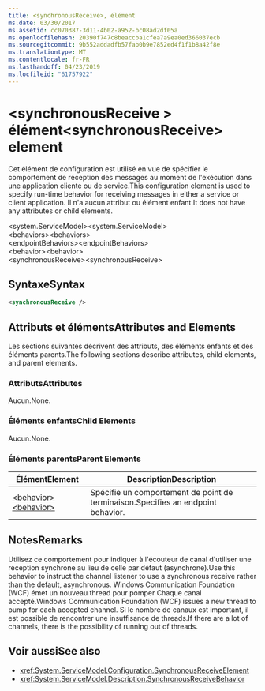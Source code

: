 ```yaml
---
title: <synchronousReceive>, élément
ms.date: 03/30/2017
ms.assetid: cc070387-3d11-4b02-a952-bc08ad2df05a
ms.openlocfilehash: 20390f747c8beaccba1cfea7a9ea0ed366037ecb
ms.sourcegitcommit: 9b552addadfb57fab0b9e7852ed4f1f1b8a42f8e
ms.translationtype: MT
ms.contentlocale: fr-FR
ms.lasthandoff: 04/23/2019
ms.locfileid: "61757922"
---
```

# <a name="synchronousreceive-element"></a><span data-ttu-id="3e57f-102">\<synchronousReceive > élément</span><span class="sxs-lookup"><span data-stu-id="3e57f-102">\<synchronousReceive> element</span></span>
<span data-ttu-id="3e57f-103">Cet élément de configuration est utilisé en vue de spécifier le comportement de réception des messages au moment de l'exécution dans une application cliente ou de service.</span><span class="sxs-lookup"><span data-stu-id="3e57f-103">This configuration element is used to specify run-time behavior for receiving messages in either a service or client application.</span></span> <span data-ttu-id="3e57f-104">Il n'a aucun attribut ou élément enfant.</span><span class="sxs-lookup"><span data-stu-id="3e57f-104">It does not have any attributes or child elements.</span></span>  
  
 <span data-ttu-id="3e57f-105">\<system.ServiceModel></span><span class="sxs-lookup"><span data-stu-id="3e57f-105">\<system.ServiceModel></span></span>  
<span data-ttu-id="3e57f-106">\<behaviors></span><span class="sxs-lookup"><span data-stu-id="3e57f-106">\<behaviors></span></span>  
<span data-ttu-id="3e57f-107">\<endpointBehaviors></span><span class="sxs-lookup"><span data-stu-id="3e57f-107">\<endpointBehaviors></span></span>  
<span data-ttu-id="3e57f-108">\<behavior></span><span class="sxs-lookup"><span data-stu-id="3e57f-108">\<behavior></span></span>  
<span data-ttu-id="3e57f-109">\<synchronousReceive></span><span class="sxs-lookup"><span data-stu-id="3e57f-109">\<synchronousReceive></span></span>  
  
## <a name="syntax"></a><span data-ttu-id="3e57f-110">Syntaxe</span><span class="sxs-lookup"><span data-stu-id="3e57f-110">Syntax</span></span>  
  
```xml  
<synchronousReceive />
```  
  
## <a name="attributes-and-elements"></a><span data-ttu-id="3e57f-111">Attributs et éléments</span><span class="sxs-lookup"><span data-stu-id="3e57f-111">Attributes and Elements</span></span>  
 <span data-ttu-id="3e57f-112">Les sections suivantes décrivent des attributs, des éléments enfants et des éléments parents.</span><span class="sxs-lookup"><span data-stu-id="3e57f-112">The following sections describe attributes, child elements, and parent elements.</span></span>  
  
### <a name="attributes"></a><span data-ttu-id="3e57f-113">Attributs</span><span class="sxs-lookup"><span data-stu-id="3e57f-113">Attributes</span></span>  
 <span data-ttu-id="3e57f-114">Aucun.</span><span class="sxs-lookup"><span data-stu-id="3e57f-114">None.</span></span>  
  
### <a name="child-elements"></a><span data-ttu-id="3e57f-115">Éléments enfants</span><span class="sxs-lookup"><span data-stu-id="3e57f-115">Child Elements</span></span>  
 <span data-ttu-id="3e57f-116">Aucun.</span><span class="sxs-lookup"><span data-stu-id="3e57f-116">None.</span></span>  
  
### <a name="parent-elements"></a><span data-ttu-id="3e57f-117">Éléments parents</span><span class="sxs-lookup"><span data-stu-id="3e57f-117">Parent Elements</span></span>  
  
|<span data-ttu-id="3e57f-118">Élément</span><span class="sxs-lookup"><span data-stu-id="3e57f-118">Element</span></span>|<span data-ttu-id="3e57f-119">Description</span><span class="sxs-lookup"><span data-stu-id="3e57f-119">Description</span></span>|  
|-------------|-----------------|  
|[<span data-ttu-id="3e57f-120">\<behavior></span><span class="sxs-lookup"><span data-stu-id="3e57f-120">\<behavior></span></span>](../../../../../docs/framework/configure-apps/file-schema/wcf/behavior-of-endpointbehaviors.md)|<span data-ttu-id="3e57f-121">Spécifie un comportement de point de terminaison.</span><span class="sxs-lookup"><span data-stu-id="3e57f-121">Specifies an endpoint behavior.</span></span>|  
  
## <a name="remarks"></a><span data-ttu-id="3e57f-122">Notes</span><span class="sxs-lookup"><span data-stu-id="3e57f-122">Remarks</span></span>  
 <span data-ttu-id="3e57f-123">Utilisez ce comportement pour indiquer à l'écouteur de canal d'utiliser une réception synchrone au lieu de celle par défaut (asynchrone).</span><span class="sxs-lookup"><span data-stu-id="3e57f-123">Use this behavior to instruct the channel listener to use a synchronous receive rather than the default, asynchronous.</span></span> <span data-ttu-id="3e57f-124">Windows Communication Foundation (WCF) émet un nouveau thread pour pomper Chaque canal accepté.</span><span class="sxs-lookup"><span data-stu-id="3e57f-124">Windows Communication Foundation (WCF) issues a new thread to pump for each accepted channel.</span></span> <span data-ttu-id="3e57f-125">Si le nombre de canaux est important, il est possible de rencontrer une insuffisance de threads.</span><span class="sxs-lookup"><span data-stu-id="3e57f-125">If there are a lot of channels, there is the possibility of running out of threads.</span></span>  
  
## <a name="see-also"></a><span data-ttu-id="3e57f-126">Voir aussi</span><span class="sxs-lookup"><span data-stu-id="3e57f-126">See also</span></span>

- <xref:System.ServiceModel.Configuration.SynchronousReceiveElement>
- <xref:System.ServiceModel.Description.SynchronousReceiveBehavior>
